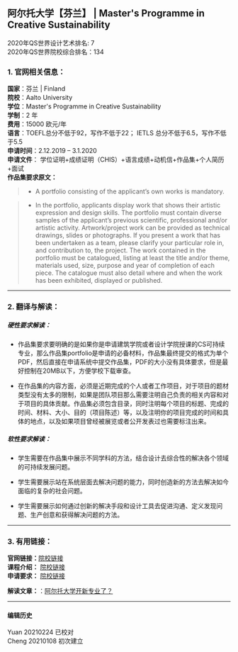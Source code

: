 ## 阿尔托大学【芬兰】  | Master's Programme in Creative Sustainability

2020年QS世界设计艺术排名: 7  
2020年QS世界院校综合排名：134  

### 1. 官网相关信息：

**国家**：芬兰 | Finland  
**院校**：Aalto University  
**学位**：Master's Programme in Creative Sustainability  
**学制**：2 年  
**费用**：15000 欧元/年  
**语言**：TOEFL总分不低于92，写作不低于22；
         IETLS 总分不低于6.5，写作不低于5.5   
**申请时间**：2.12.2019 – 3.1.2020  
**申请文件**： 学位证明+成绩证明（CHIS）+语言成绩+动机信+作品集+个人简历+面试  
**作品集要求原文：**   

> - A portfolio consisting of the applicant’s own works is mandatory.

> - In the portfolio, applicants display work that shows their artistic expression and design skills. The portfolio must contain diverse samples of the applicant’s previous scientific, professional and/or artistic activity. Artwork/project work can be provided as technical drawings, slides or photographs. If you present a work that has been undertaken as a team, please clarify your particular role in, and contribution to, the project. The work contained in the portfolio must be catalogued, listing at least the title and/or theme, materials used, size, purpose and year of completion of each piece. The catalogue must also detail where and when the work has been exhibited, displayed or published.  

---


### 2. 翻译与解读：

##### 硬性要求解读：
- 作品集要求要明确的是如果你是申请建筑学院或者设计学院授课的CS可持续专业，那么作品集portfolio是申请的必备材料，作品集最终提交的格式为单个PDF，然后直接在申请系统中提交作品集，PDF的大小没有具体要求，但是最好控制在20MB以下，方便学校下载审查。

- 在作品集的内容方面，必须是近期完成的个人或者工作项目，对于项目的题材类型没有太多的限制，如果是团队项目那么需要注明自己负责的相关内容和对于项目的具体贡献。作品集必须包含目录，同时注明每个项目的标题、完成的时间、材料、大小、目的（项目陈述）等，以及注明你的项目完成的时间和具体的地点，以及如果项目曾经被展览或者公开发表过也需要标注出来。


##### 软性要求解读：
- 学生需要在作品集中展示不同学科的方法，结合设计去综合性的解决各个领域的可持续发展问题。

- 学生需要展示站在系统层面去解决问题的能力，同时创造新的方法去解决如今面临的复杂的社会问题。

- 学生需要展示如何通过创新的解决手段和设计工具去促进沟通、定义发现问题、生产创意和获得解决问题的方法。


---


### 3. 有用链接：

**官网链接：**[院校链接](https://www.aalto.fi/en/study-options/masters-programme-in-creative-sustainability-master-of-arts)  
**课程介绍：** [院校链接](https://www.aalto.fi/en/study-options/masters-programme-in-creative-sustainability-master-of-arts)  
**申请要求：** [院校链接](https://www.aalto.fi/study-at-aalto/admission-to-master-of-arts-2-yrs)


**解读文章：**：[阿尔托大学开新专业了？](http://www.makebi.net/33709.html)  


---


#### 编辑历史
Yuan 20210224 已校对    
Cheng 20210108 初次建立  
